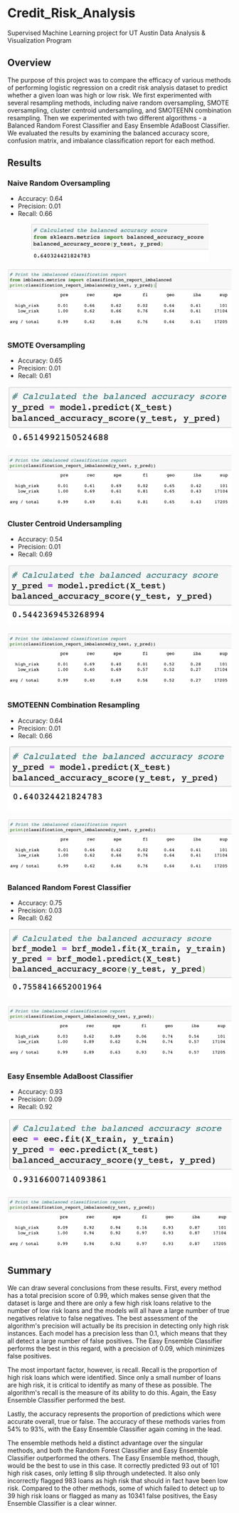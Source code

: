 # Credit_Risk_Analysis
Supervised Machine Learning project for UT Austin Data Analysis &amp; Visualization Program

## Overview
<p>The purpose of this project was to compare the efficacy of various methods of performing logistic regression on a credit risk analysis dataset to predict whether a given loan was high or low risk. We first experimented with several resampling methods, including naive random oversampling, SMOTE oversampling, cluster centroid undersampling, and SMOTEENN combination resampling. Then we experimented with two different algorithms - a Balanced Random Forest Classifier and Easy Ensemble AdaBoost Classifier. We evaluated the results by examining the balanced accuracy score, confusion matrix, and imbalance classification report for each method.
</p>

## Results
### Naive Random Oversampling
- Accuracy: 0.64
- Precision:  0.01
- Recall: 0.66
<p align ="center">
<img src="images/screenshot1.png" alt="Accuracy" width="400"/><br>
</p>
<p align ="center">
<img src="images/screenshot2.png" alt="Precision" width="600"/><br>
</p>

### SMOTE Oversampling
- Accuracy: 0.65
- Precision:  0.01
- Recall: 0.61
<p align ="center">
<img src="images/screenshot3.png" alt="Accuracy"/><br>
</p>
<p align ="center">
<img src="images/screenshot4.png" alt="Precision"/><br>
</p>

### Cluster Centroid Undersampling
- Accuracy: 0.54
- Precision:  0.01
- Recall: 0.69
<p align ="center">
<img src="images/screenshot5.png" alt="Accuracy"/><br>
</p>
<p align ="center">
<img src="images/screenshot6.png" alt="Precision"/><br>
</p>

### SMOTEENN Combination Resampling
- Accuracy: 0.64
- Precision:  0.01
- Recall: 0.66
<p align ="center">
<img src="images/screenshot7.png" alt="Accuracy"/><br>
</p>
<p align ="center">
<img src="images/screenshot8.png" alt="Precision"/><br>
</p>

### Balanced Random Forest Classifier
- Accuracy: 0.75
- Precision:  0.03
- Recall: 0.62
<p align ="center">
<img src="images/screenshot9.png" alt="Accuracy"/><br>
</p>
<p align ="center">
<img src="images/screenshot10.png" alt="Precision"/><br>
</p>

### Easy Ensemble AdaBoost Classifier
- Accuracy: 0.93
- Precision: 0.09
- Recall: 0.92
<p align ="center">
<img src="images/screenshot11.png" alt="Accuracy"/><br>
</p>
<p align ="center">
<img src="images/screenshot12.png" alt="Precision"/><br>
</p>

## Summary
<p>We can draw several conclusions from these results. First, every method has a total precision score of 0.99, which makes sense given that the dataset is large and there are only a few high risk loans relative to the number of low risk loans and the models will all have a large number of true negatives relative to false negatives. The best assessment of the algorithm's precision will actually be its precision in detecting only high risk instances. Each model has a precision less than 0.1, which means that they all detect a large number of false positives. The Easy Ensemble Classifier performs the best in this regard, with a precision of 0.09, which minimizes false positives.
</p>
<p>The most important factor, however, is recall. Recall is the proportion of high risk loans which were identified. Since only a small number of loans are high risk, it is critical to identify as many of these as possible. The algorithm's recall is the measure of its ability to do this. Again, the Easy Ensemble Classifier performed the best.
</p>
<p>
Lastly, the accuracy represents the proportion of predictions which were accurate overall, true or false. The accuracy of these methods varies from 54% to 93%, with the Easy Ensemble Classifier again coming in the lead.
</p>
<p>
The ensemble methods held a distinct advantage over the singular methods, and both the Random Forest Classifier and Easy Ensemble Classifier outperformed the others. The Easy Ensemble method, though, would be the best to use in this case. It correctly predicted 93 out of 101 high risk cases, only letting 8 slip through undetected. It also only incorrectly flagged 983 loans as high risk that should in fact have been low risk. Compared to the other methods, some of which failed to detect up to 39 high risk loans or flagged as many as 10341 false positives, the Easy Ensemble Classifier is a clear winner.
</p>

